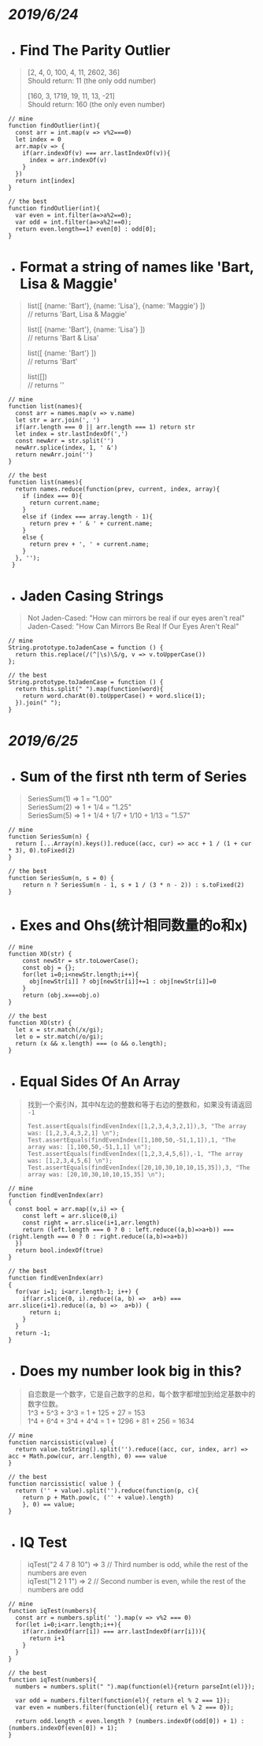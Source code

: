 # *2019/6/24*
- # Find The Parity Outlier
> [2, 4, 0, 100, 4, 11, 2602, 36]  
> Should return: 11 (the only odd number)  
>   
> [160, 3, 1719, 19, 11, 13, -21]  
> Should return: 160 (the only even number)  
```
// mine
function findOutlier(int){
  const arr = int.map(v => v%2===0)
  let index = 0
  arr.map(v => {
    if(arr.indexOf(v) === arr.lastIndexOf(v)){
      index = arr.indexOf(v)   
    }
  })
  return int[index]
}
```
```
// the best
function findOutlier(int){
  var even = int.filter(a=>a%2==0);
  var odd = int.filter(a=>a%2!==0);
  return even.length==1? even[0] : odd[0];
}
```

- # Format a string of names like 'Bart, Lisa & Maggie'
> list([ {name: 'Bart'}, {name: 'Lisa'}, {name: 'Maggie'} ])  
> // returns 'Bart, Lisa & Maggie'  
> 
> list([ {name: 'Bart'}, {name: 'Lisa'} ])  
> // returns 'Bart & Lisa'  
> 
> list([ {name: 'Bart'} ])  
> // returns 'Bart'  
> 
> list([])  
> // returns ''  

```
// mine
function list(names){
  const arr = names.map(v => v.name)
  let str = arr.join(', ')
  if(arr.length === 0 || arr.length === 1) return str
  let index = str.lastIndexOf(',')
  const newArr = str.split('')
  newArr.splice(index, 1, ' &')
  return newArr.join('')
}
```
```
// the best
function list(names){
  return names.reduce(function(prev, current, index, array){
    if (index === 0){
      return current.name;
    }
    else if (index === array.length - 1){
      return prev + ' & ' + current.name;
    } 
    else {
      return prev + ', ' + current.name;
    }
  }, '');
 }
```

- # Jaden Casing Strings
> Not Jaden-Cased: "How can mirrors be real if our eyes aren't real"  
> Jaden-Cased:     "How Can Mirrors Be Real If Our Eyes Aren't Real"  

```
// mine
String.prototype.toJadenCase = function () {
  return this.replace(/(^|\s)\S/g, v => v.toUpperCase())
};
```
```
// the best
String.prototype.toJadenCase = function () { 
  return this.split(" ").map(function(word){
    return word.charAt(0).toUpperCase() + word.slice(1);
  }).join(" ");
}
```
# *2019/6/25*
- # Sum of the first nth term of Series
> SeriesSum(1) => 1 = "1.00"  
> SeriesSum(2) => 1 + 1/4 = "1.25"  
> SeriesSum(5) => 1 + 1/4 + 1/7 + 1/10 + 1/13 = "1.57"  

```
// mine
function SeriesSum(n) {
  return [...Array(n).keys()].reduce((acc, cur) => acc + 1 / (1 + cur * 3), 0).toFixed(2)
}
```
```
// the best
function SeriesSum(n, s = 0) {
    return n ? SeriesSum(n - 1, s + 1 / (3 * n - 2)) : s.toFixed(2)
}
```
- # Exes and Ohs(统计相同数量的o和x)
```
// mine
function XO(str) {
    const newStr = str.toLowerCase();
    const obj = {};
    for(let i=0;i<newStr.length;i++){
      obj[newStr[i]] ? obj[newStr[i]]+=1 : obj[newStr[i]]=0
    } 
    return (obj.x===obj.o)
}
```
```
// the best
function XO(str) {
  let x = str.match(/x/gi);
  let o = str.match(/o/gi);
  return (x && x.length) === (o && o.length);
}
```
- # Equal Sides Of An Array
> 找到一个索引N，其中N左边的整数和等于右边的整数和，如果没有请返回 `-1`  
> ```
> Test.assertEquals(findEvenIndex([1,2,3,4,3,2,1]),3, "The array was: [1,2,3,4,3,2,1] \n");
> Test.assertEquals(findEvenIndex([1,100,50,-51,1,1]),1, "The array was: [1,100,50,-51,1,1] \n");
> Test.assertEquals(findEvenIndex([1,2,3,4,5,6]),-1, "The array was: [1,2,3,4,5,6] \n");
> Test.assertEquals(findEvenIndex([20,10,30,10,10,15,35]),3, "The array was: [20,10,30,10,10,15,35] \n");
> ```
```
// mine
function findEvenIndex(arr)
{
  const bool = arr.map((v,i) => {
    const left = arr.slice(0,i)
    const right = arr.slice(i+1,arr.length)
    return (left.length === 0 ? 0 : left.reduce((a,b)=>a+b)) === (right.length === 0 ? 0 : right.reduce((a,b)=>a+b))
  })
  return bool.indexOf(true)
}
```
```
// the best
function findEvenIndex(arr)
{
  for(var i=1; i<arr.length-1; i++) {
    if(arr.slice(0, i).reduce((a, b) =>  a+b) === arr.slice(i+1).reduce((a, b) =>  a+b)) {
      return i;
    }
  }
  return -1;
}
```
- # Does my number look big in this?
> 自恋数是一个数字，它是自己数字的总和，每个数字都增加到给定基数中的数字位数。  
> 1^3 + 5^3 + 3^3 = 1 + 125 + 27 = 153  
> 1^4 + 6^4 + 3^4 + 4^4 = 1 + 1296 + 81 + 256 = 1634  
```
// mine
function narcissistic(value) {
  return value.toString().split('').reduce((acc, cur, index, arr) => acc + Math.pow(cur, arr.length), 0) === value
}
```
```
// the best
function narcissistic( value ) {
  return ('' + value).split('').reduce(function(p, c){
    return p + Math.pow(c, ('' + value).length)
    }, 0) == value;
}
```
- # IQ Test
>iqTest("2 4 7 8 10") => 3 // Third number is odd, while the rest of the numbers are even  
>iqTest("1 2 1 1") => 2 // Second number is even, while the rest of the numbers are odd  
```
// mine
function iqTest(numbers){
  const arr = numbers.split(' ').map(v => v%2 === 0)
  for(let i=0;i<arr.length;i++){
    if(arr.indexOf(arr[i]) === arr.lastIndexOf(arr[i])){
      return i+1
    }  
  }
}
```
```
// the best
function iqTest(numbers){
  numbers = numbers.split(" ").map(function(el){return parseInt(el)});
  
  var odd = numbers.filter(function(el){ return el % 2 === 1});
  var even = numbers.filter(function(el){ return el % 2 === 0});
  
  return odd.length < even.length ? (numbers.indexOf(odd[0]) + 1) : (numbers.indexOf(even[0]) + 1);
}
```
